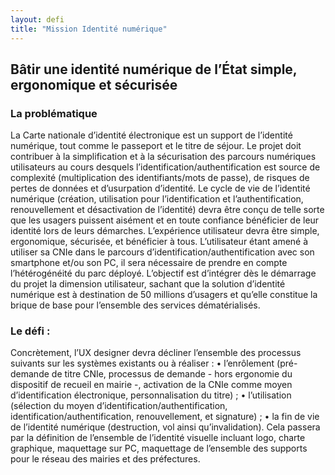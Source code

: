 ```yaml
---
layout: defi
title: "Mission Identité numérique"
---
```


## Bâtir une identité numérique de l’État simple, ergonomique et sécurisée

### La problématique

La Carte nationale d’identité électronique est un support de l’identité numérique, tout comme le passeport et le titre de séjour. Le projet doit contribuer à la simplification et à la sécurisation des parcours numériques utilisateurs au cours desquels l’identification/authentification est source de complexité (multiplication des identifiants/mots de passe), de risques
de pertes de données et d’usurpation d’identité. Le cycle de vie de l’identité numérique (création, utilisation pour l’identification et l’authentification, renouvellement et désactivation de l’identité) devra être conçu de telle sorte que les usagers puissent aisément et en toute confiance bénéficier de leur identité lors de leurs démarches. L’expérience utilisateur devra être simple, ergonomique, sécurisée, et bénéficier à tous.
L’utilisateur étant amené à utiliser sa CNIe dans le parcours d’identification/authentification avec son smartphone et/ou son PC, il sera nécessaire de prendre en compte l’hétérogénéité du parc déployé. L’objectif est d’intégrer dès le démarrage du projet la dimension utilisateur, sachant que la solution d’identité numérique est à destination de 50 millions d’usagers et qu’elle constitue la brique de base pour l’ensemble des services dématérialisés.

### Le défi : 

Concrètement, l’UX designer devra décliner l’ensemble des processus suivants sur les systèmes existants ou à réaliser :
• l’enrôlement (pré-demande de titre CNIe, processus de demande - hors ergonomie du dispositif de recueil en mairie -, activation de la CNIe comme moyen d’identification électronique, personnalisation du titre) ;
• l’utilisation (sélection du moyen d’identification/authentification, identification/authentification, renouvellement, et signature) ;
• la fin de vie de l’identité numérique (destruction, vol ainsi qu’invalidation).
Cela passera par la définition de l’ensemble de l’identité visuelle incluant logo, charte graphique, maquettage sur PC, maquettage de l’ensemble des supports pour le réseau des mairies et des préfectures.
